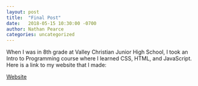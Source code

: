```yaml
---
layout: post
title:  "Final Post"
date:   2018-05-15 10:30:00 -0700
author: Nathan Pearce
categories: uncategorized
---
```


When I was in 8th grade at Valley Christian Junior High School, I took an Intro to Programming course where I learned CSS, HTML, and JavaScript.
Here is a link to my website that I made:

[Website][url]

[url]: /website/
